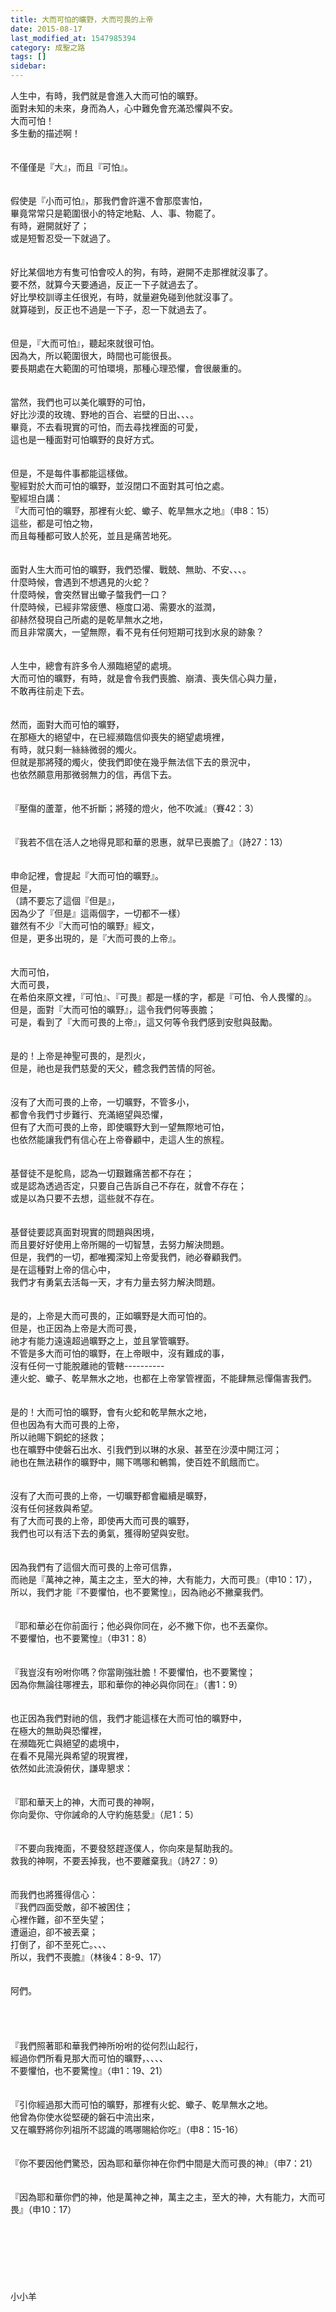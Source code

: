 ```yaml
---
title: 大而可怕的曠野，大而可畏的上帝
date: 2015-08-17
last_modified_at: 1547985394
category: 成聖之路
tags: []
sidebar: 
---
```


<p>人生中，有時，我們就是會進入大而可怕的曠野。<br/>面對未知的未來，身而為人，心中難免會充滿恐懼與不安。<br/><!--more-->大而可怕！<br/>多生動的描述啊！<br/><br/><br/>不僅僅是『大』，而且『可怕』。<br/><br/><br/>假使是『小而可怕』，那我們會許還不會那麼害怕，<br/>畢竟常常只是範圍很小的特定地點、人、事、物罷了。<br/>有時，避開就好了；<br/>或是短暫忍受一下就過了。<br/><br/><br/>好比某個地方有隻可怕會咬人的狗，有時，避開不走那裡就沒事了。<br/>要不然，就算今天要通過，反正一下子就過去了。<br/>好比學校訓導主任很兇，有時，就量避免碰到他就沒事了。<br/>就算碰到，反正也不過是一下子，忍一下就過去了。<br/><br/><br/>但是，『大而可怕』，聽起來就很可怕。<br/>因為大，所以範圍很大，時間也可能很長。<br/>要長期處在大範圍的可怕環境，那種心理恐懼，會很嚴重的。<br/><br/><br/>當然，我們也可以美化曠野的可怕，<br/>好比沙漠的玫瑰、野地的百合、岩壁的日出、、、。<br/>畢竟，不去看現實的可怕，而去尋找裡面的可愛，<br/>這也是一種面對可怕曠野的良好方式。<br/><br/><br/>但是，不是每件事都能這樣做。<br/>聖經對於大而可怕的曠野，並沒閉口不面對其可怕之處。<br/>聖經坦白講：<br/>『大而可怕的曠野，那裡有火蛇、蠍子、乾旱無水之地』（申8：15）<br/>這些，都是可怕之物，<br/>而且每種都可致人於死，並且是痛苦地死。<br/><br/><br/>面對人生大而可怕的曠野，我們恐懼、戰兢、無助、不安、、、。<br/>什麼時候，會遇到不想遇見的火蛇？<br/>什麼時候，會突然冒出蠍子螫我們一口？<br/>什麼時候，已經非常疲憊、極度口渴、需要水的滋潤，<br/>卻赫然發現自己所處的是乾旱無水之地，<br/>而且非常廣大，一望無際，看不見有任何短期可找到水泉的跡象？<br/><br/><br/>人生中，總會有許多令人瀕臨絕望的處境。<br/>大而可怕的曠野，有時，就是會令我們喪膽、崩潰、喪失信心與力量，<br/>不敢再往前走下去。<br/><br/><br/>然而，面對大而可怕的曠野，<br/>在那極大的絕望中，在已經瀕臨信仰喪失的絕望處境裡，<br/>有時，就只剩一絲絲微弱的燭火。<br/>但就是那將殘的燭火，使我們即使在幾乎無法信下去的景況中，<br/>也依然願意用那微弱無力的信，再信下去。<br/><br/><br/>『壓傷的蘆葦，他不折斷；將殘的燈火，他不吹滅』（賽42：3）<br/><br/><br/>『我若不信在活人之地得見耶和華的恩惠，就早已喪膽了』（詩27：13）<br/><br/><br/>申命記裡，會提起『大而可怕的曠野』。<br/>但是，<br/>（請不要忘了這個『但是』，<br/>因為少了『但是』這兩個字，一切都不一樣）<br/>雖然有不少『大而可怕的曠野』經文，<br/>但是，更多出現的，是『大而可畏的上帝』。<br/><br/><br/>大而可怕，<br/>大而可畏，<br/>在希伯來原文裡，『可怕』、『可畏』都是一樣的字，都是『可怕、令人畏懼的』。<br/>但是，面對『大而可怕的曠野』，這令我們何等喪膽；<br/>可是，看到了『大而可畏的上帝』，這又何等令我們感到安慰與鼓勵。<br/><br/><br/>是的！上帝是神聖可畏的，是烈火，<br/>但是，祂也是我們慈愛的天父，體念我們苦情的阿爸。<br/><br/><br/>沒有了大而可畏的上帝，一切曠野，不管多小，<br/>都會令我們寸步難行、充滿絕望與恐懼，<br/>但有了大而可畏的上帝，即使曠野大到一望無際地可怕，<br/>也依然能讓我們有信心在上帝眷顧中，走這人生的旅程。<br/><br/><br/>基督徒不是鴕鳥，認為一切艱難痛苦都不存在；<br/>或是認為透過否定，只要自己告訴自己不存在，就會不存在；<br/>或是以為只要不去想，這些就不存在。<br/><br/><br/>基督徒要認真面對現實的問題與困境，<br/>而且要好好使用上帝所賜的一切智慧，去努力解決問題。<br/>但是，我們的一切，都唯獨深知上帝愛我們，祂必眷顧我們。<br/>是在這種對上帝的信心中，<br/>我們才有勇氣去活每一天，才有力量去努力解決問題。<br/><br/><br/>是的，上帝是大而可畏的，正如曠野是大而可怕的。<br/>但是，也正因為上帝是大而可畏，<br/>祂才有能力遠遠超過曠野之上，並且掌管曠野。<br/>不管是多大而可怕的曠野，在上帝眼中，沒有難成的事，<br/>沒有任何一寸能脫離祂的管轄----------<br/>連火蛇、蠍子、乾旱無水之地，也都在上帝掌管裡面，不能肆無忌憚傷害我們。<br/><br/><br/>是的！大而可怕的曠野，會有火蛇和乾旱無水之地，<br/>但也因為有大而可畏的上帝，<br/>所以祂賜下銅蛇的拯救；<br/>也在曠野中使磐石出水、引我們到以琳的水泉、甚至在沙漠中開江河；<br/>祂也在無法耕作的曠野中，賜下嗎哪和鵪鶉，使百姓不飢餓而亡。<br/><br/><br/>沒有了大而可畏的上帝，一切曠野都會繼續是曠野，<br/>沒有任何拯救與希望。<br/>有了大而可畏的上帝，即使再大而可畏的曠野，<br/>我們也可以有活下去的勇氣，獲得盼望與安慰。<br/><br/><br/>因為我們有了這個大而可畏的上帝可信靠，<br/>而祂是『萬神之神，萬主之主，至大的神，大有能力，大而可畏』（申10：17），<br/>所以，我們才能『不要懼怕，也不要驚惶』，因為祂必不撇棄我們。<br/><br/><br/>『耶和華必在你前面行；他必與你同在，必不撇下你，也不丟棄你。<br/>不要懼怕，也不要驚惶』（申31：8）<br/><br/><br/>『我豈沒有吩咐你嗎？你當剛強壯膽！不要懼怕，也不要驚惶；<br/>因為你無論往哪裡去，耶和華你的神必與你同在』（書1：9）<br/><br/><br/>也正因為我們對祂的信，我們才能這樣在大而可怕的曠野中，<br/>在極大的無助與恐懼裡，<br/>在瀕臨死亡與絕望的處境中，<br/>在看不見陽光與希望的現實裡，<br/>依然如此流淚俯伏，謙卑懇求：<br/><br/><br/>『耶和華天上的神，大而可畏的神啊，<br/>你向愛你、守你誡命的人守約施慈愛』（尼1：5）<br/><br/><br/>『不要向我掩面，不要發怒趕逐僕人，你向來是幫助我的。<br/>救我的神啊，不要丟掉我，也不要離棄我』（詩27：9）<br/><br/><br/>而我們也將獲得信心：<br/>『我們四面受敵，卻不被困住；<br/>心裡作難，卻不至失望；<br/>遭逼迫，卻不被丟棄；<br/>打倒了，卻不至死亡。、、、<br/>所以，我們不喪膽』（林後4：8-9、17）<br/><br/><br/>阿們。<br/><br/><br/><br/><br/>『我們照著耶和華我們神所吩咐的從何烈山起行，<br/>經過你們所看見那大而可怕的曠野，、、、、<br/>不要懼怕，也不要驚惶』（申1：19、21）<br/><br/><br/>『引你經過那大而可怕的曠野，那裡有火蛇、蠍子、乾旱無水之地。<br/>他曾為你使水從堅硬的磐石中流出來，<br/>又在曠野將你列祖所不認識的嗎哪賜給你吃』（申8：15-16）<br/><br/><br/>『你不要因他們驚恐，因為耶和華你神在你們中間是大而可畏的神』（申7：21）<br/><br/><br/>『因為耶和華你們的神，他是萬神之神，萬主之主，至大的神，大有能力，大而可畏』（申10：17）<br/><br/><br/><br/><br/><br/><br/><br/>小小羊<br/><br/><br/><br/><br/><br/><br/><br/></p>